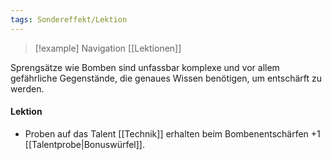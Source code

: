 ```yaml
---
tags: Sondereffekt/Lektion
---
```

> [!example] Navigation 
>  [[Lektionen]]

Sprengsätze wie Bomben sind unfassbar komplexe und vor allem gefährliche Gegenstände, die genaues Wissen benötigen, um entschärft zu werden.

#### Lektion
- Proben auf das Talent [[Technik]] erhalten beim Bombenentschärfen +1 [[Talentprobe|Bonuswürfel]].